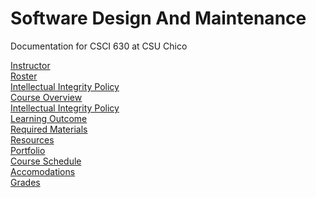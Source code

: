 # Software Design And Maintenance
Documentation for CSCI 630 at CSU Chico

[Instructor](Instructor.md)<br>
[Roster](roster.md) <br>
[Intellectual Integrity Policy](Integrity_Policy.md) <br>
[Course Overview](CourseOverview.md) <br>
[Intellectual Integrity Policy](Integrity_Policy.md)<br>
[Learning Outcome](learning-outcome.md)<br>
[Required Materials](requiredMaterials.md)<br>
[Resources](resources.md)<br>
[Portfolio](portfolio/README.md)<br>
[Course Schedule](Schedule.md)<br>
[Accomodations](Accomodations.md)<br>
[Grades](grades.md) <br>